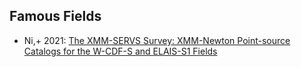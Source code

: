 
## Famous Fields

* Ni,+ 2021: [The XMM-SERVS Survey: XMM-Newton Point-source Catalogs for the W-CDF-S and ELAIS-S1 Fields](https://ui.adsabs.harvard.edu/abs/2021ApJS..256...21N)
